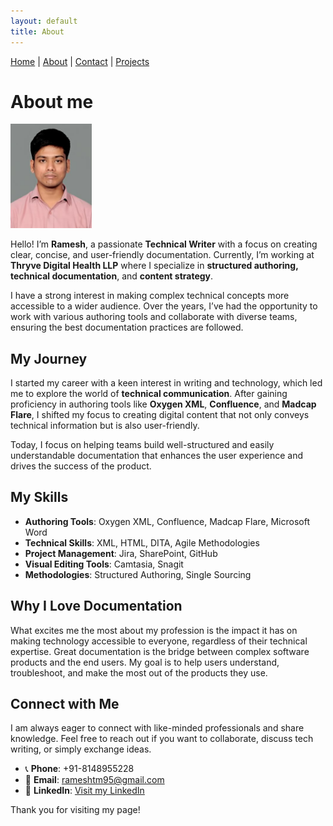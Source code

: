 ```yaml
---
layout: default
title: About
---
```

<style>
header {
  height: 25vh;
}
</style>

[Home](index.md) | [About](about.md) | [Contact](contact.md) | [Projects](projects.md)

# About me

<img src="images/Ramesh.T_Photo.jpg" alt="My Image" width="130"/>


Hello! I’m **Ramesh**, a passionate **Technical Writer** with a focus on creating clear, concise, and user-friendly documentation. Currently, I’m working at **Thryve Digital Health LLP** where I specialize in **structured authoring, technical documentation**, and **content strategy**.

I have a strong interest in making complex technical concepts more accessible to a wider audience. Over the years, I’ve had the opportunity to work with various authoring tools and collaborate with diverse teams, ensuring the best documentation practices are followed.

## My Journey

I started my career with a keen interest in writing and technology, which led me to explore the world of **technical communication**. After gaining proficiency in authoring tools like **Oxygen XML**, **Confluence**, and **Madcap Flare**, I shifted my focus to creating digital content that not only conveys technical information but is also user-friendly.

Today, I focus on helping teams build well-structured and easily understandable documentation that enhances the user experience and drives the success of the product.

## My Skills

- **Authoring Tools**: Oxygen XML, Confluence, Madcap Flare, Microsoft Word
- **Technical Skills**: XML, HTML, DITA, Agile Methodologies
- **Project Management**: Jira, SharePoint, GitHub
- **Visual Editing Tools**: Camtasia, Snagit
- **Methodologies**: Structured Authoring, Single Sourcing

## Why I Love Documentation

What excites me the most about my profession is the impact it has on making technology accessible to everyone, regardless of their technical expertise. Great documentation is the bridge between complex software products and the end users. My goal is to help users understand, troubleshoot, and make the most out of the products they use.


## Connect with Me

I am always eager to connect with like-minded professionals and share knowledge. Feel free to reach out if you want to collaborate, discuss tech writing, or simply exchange ideas.

- 📞 **Phone**: +91-8148955228
- 📧 **Email**: [rameshtm95@gmail.com](mailto:rameshtm95@gmail.com)
- 💼 **LinkedIn**: [Visit my LinkedIn](https://www.linkedin.com/in/ramesh-t-3750a0147/)

Thank you for visiting my page!


